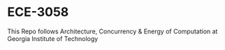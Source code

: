 # ECE-3058
This Repo follows Architecture, Concurrency &amp; Energy of Computation at Georgia Institute of Technology
